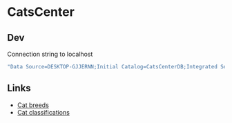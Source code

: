 # CatsCenter

## Dev

Connection string to localhost

```bash
"Data Source=DESKTOP-GJJERNN;Initial Catalog=CatsCenterDB;Integrated Security=True;TrustServerCertificate=True" Microsoft.EntityFrameworkCore.SqlServer -OutputDir Models -force
```

## Links

- [Cat breeds](https://en.wikipedia.org/wiki/List_of_cat_breeds)
- [Cat classifications](https://en.wikipedia.org/wiki/Felidae)